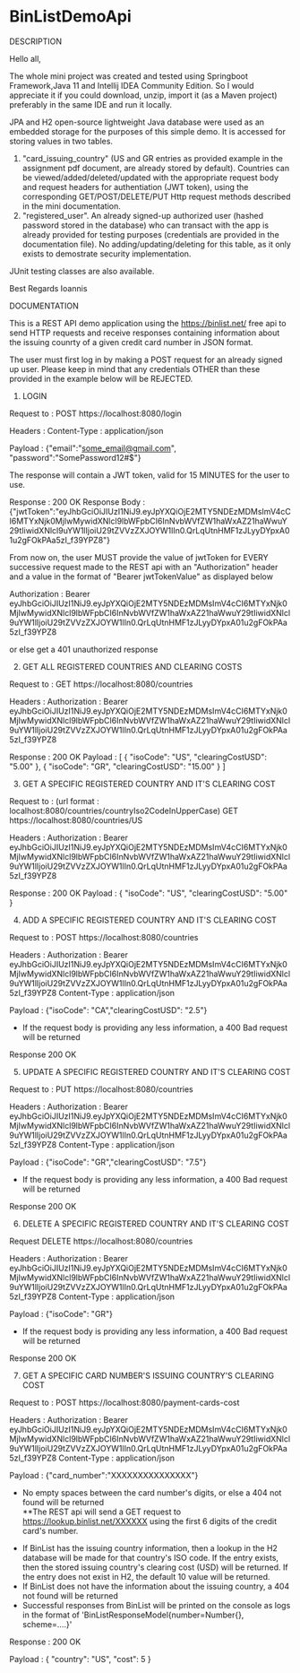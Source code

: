 # BinListDemoApi

DESCRIPTION

Hello all,

The whole mini project was created and tested using Springboot Framework,Java 11 and Intellij IDEA Community Edition. So I would appreciate it if you could download, unzip, import it (as a Maven project) preferably in the same IDE and run it locally.

JPA and H2 open-source lightweight Java database were used as an embedded storage for the purposes of this simple demo. It is accessed for storing values in two tables.

1) "card_issuing_country" (US and GR entries as provided example in the assignment pdf document, are already stored by default). Countries can be viewed/added/deleted/updated with the appropriate request body and request headers for authentiation (JWT token), using the corresponding GET/POST/DELETE/PUT Http request methods described in the mini documentation.
2) "registered_user". An already signed-up authorized user (hashed password stored in the database) who can transact with the app is already provided for testing purposes (credentials are provided in the documentation file). No adding/updating/deleting for this table, as it only exists to demostrate security implementation.

JUnit testing classes are also available.

Best Regards
Ioannis





DOCUMENTATION


This is a REST API demo application using the https://binlist.net/ free api to send HTTP requests and receive responses containing information about the issuing counrty of a given credit card number in JSON format.

The user must first log in by making a POST request for an already signed up user. Please keep in mind that any credentials OTHER than these provided in the example below will be REJECTED. 






1) LOGIN

Request to :
POST https://localhost:8080/login 

Headers :
Content-Type : application/json

Payload : 
{"email":"some_email@gmail.com", "password":"SomePassword12#$"} 


The response will contain a JWT token, valid for 15 MINUTES for the user to use.

Response :
200 OK
Response Body : {"jwtToken":"eyJhbGciOiJIUzI1NiJ9.eyJpYXQiOjE2MTY5NDEzMDMsImV4cCI6MTYxNjk0MjIwMywidXNlcl9lbWFpbCI6InNvbWVfZW1haWxAZ21haWwuY29tIiwidXNlcl9uYW1lIjoiU29tZVVzZXJOYW1lIn0.QrLqUtnHMF1zJLyyDYpxA01u2gFOkPAa5zI_f39YPZ8"}


From now on, the user MUST provide the value of jwtToken for EVERY successive request made to the REST api with an "Authorization" header and a value in the format of "Bearer jwtTokenValue" as displayed below

Authorization : Bearer eyJhbGciOiJIUzI1NiJ9.eyJpYXQiOjE2MTY5NDEzMDMsImV4cCI6MTYxNjk0MjIwMywidXNlcl9lbWFpbCI6InNvbWVfZW1haWxAZ21haWwuY29tIiwidXNlcl9uYW1lIjoiU29tZVVzZXJOYW1lIn0.QrLqUtnHMF1zJLyyDYpxA01u2gFOkPAa5zI_f39YPZ8

or else get a 401 unauthorized response





2) GET ALL REGISTERED COUNTRIES AND CLEARING COSTS 

Request to :
GET https://localhost:8080/countries

Headers :
Authorization : Bearer eyJhbGciOiJIUzI1NiJ9.eyJpYXQiOjE2MTY5NDEzMDMsImV4cCI6MTYxNjk0MjIwMywidXNlcl9lbWFpbCI6InNvbWVfZW1haWxAZ21haWwuY29tIiwidXNlcl9uYW1lIjoiU29tZVVzZXJOYW1lIn0.QrLqUtnHMF1zJLyyDYpxA01u2gFOkPAa5zI_f39YPZ8

Response :
200 OK
Payload : [
				{
				 "isoCode": "US",
				 "clearingCostUSD": "5.00"
				},
				    {
				 "isoCode": "GR",
				     "clearingCostUSD": "15.00"
				}
		  ]






3) GET A SPECIFIC REGISTERED COUNTRY AND IT'S CLEARING COST 

Request to :  (url format : localhost:8080/countries/countryIso2CodeInUpperCase)
GET https://localhost:8080/countries/US

Headers :
Authorization : Bearer eyJhbGciOiJIUzI1NiJ9.eyJpYXQiOjE2MTY5NDEzMDMsImV4cCI6MTYxNjk0MjIwMywidXNlcl9lbWFpbCI6InNvbWVfZW1haWxAZ21haWwuY29tIiwidXNlcl9uYW1lIjoiU29tZVVzZXJOYW1lIn0.QrLqUtnHMF1zJLyyDYpxA01u2gFOkPAa5zI_f39YPZ8

Response :
200 OK
Payload :   {
			    "isoCode": "US",
			    "clearingCostUSD": "5.00"
			}








4) ADD A SPECIFIC REGISTERED COUNTRY AND IT'S CLEARING COST 

Request to :
POST https://localhost:8080/countries 

Headers :
Authorization : Bearer eyJhbGciOiJIUzI1NiJ9.eyJpYXQiOjE2MTY5NDEzMDMsImV4cCI6MTYxNjk0MjIwMywidXNlcl9lbWFpbCI6InNvbWVfZW1haWxAZ21haWwuY29tIiwidXNlcl9uYW1lIjoiU29tZVVzZXJOYW1lIn0.QrLqUtnHMF1zJLyyDYpxA01u2gFOkPAa5zI_f39YPZ8
Content-Type : application/json

Payload :
{"isoCode": "CA","clearingCostUSD": "2.5"}

* If the request body is providing any less information, a 400 Bad request will be returned

Response
200 OK






5) UPDATE A SPECIFIC REGISTERED COUNTRY AND IT'S CLEARING COST 

Request to :
PUT https://localhost:8080/countries 

Headers :
Authorization : Bearer eyJhbGciOiJIUzI1NiJ9.eyJpYXQiOjE2MTY5NDEzMDMsImV4cCI6MTYxNjk0MjIwMywidXNlcl9lbWFpbCI6InNvbWVfZW1haWxAZ21haWwuY29tIiwidXNlcl9uYW1lIjoiU29tZVVzZXJOYW1lIn0.QrLqUtnHMF1zJLyyDYpxA01u2gFOkPAa5zI_f39YPZ8
Content-Type : application/json

Payload :
{"isoCode": "GR","clearingCostUSD": "7.5"}

* If the request body is providing any less information, a 400 Bad request will be returned

Response
200 OK






6) DELETE A SPECIFIC REGISTERED COUNTRY AND IT'S CLEARING COST 

Request
DELETE https://localhost:8080/countries 

Headers :
Authorization : Bearer eyJhbGciOiJIUzI1NiJ9.eyJpYXQiOjE2MTY5NDEzMDMsImV4cCI6MTYxNjk0MjIwMywidXNlcl9lbWFpbCI6InNvbWVfZW1haWxAZ21haWwuY29tIiwidXNlcl9uYW1lIjoiU29tZVVzZXJOYW1lIn0.QrLqUtnHMF1zJLyyDYpxA01u2gFOkPAa5zI_f39YPZ8
Content-Type : application/json

Payload : 
{"isoCode": "GR"}

* If the request body is providing any less information, a 400 Bad request will be returned

Response
200 OK





7) GET A SPECIFIC CARD NUMBER'S ISSUING COUNTRY'S CLEARING COST

Request to :
POST https://localhost:8080/payment-cards-cost

Headers :
Authorization : Bearer eyJhbGciOiJIUzI1NiJ9.eyJpYXQiOjE2MTY5NDEzMDMsImV4cCI6MTYxNjk0MjIwMywidXNlcl9lbWFpbCI6InNvbWVfZW1haWxAZ21haWwuY29tIiwidXNlcl9uYW1lIjoiU29tZVVzZXJOYW1lIn0.QrLqUtnHMF1zJLyyDYpxA01u2gFOkPAa5zI_f39YPZ8
Content-Type : application/json

Payload : {"card_number":"XXXXXXXXXXXXXXX"} 

* No empty spaces between the card number's digits, or else a 404 not found will be returned						  
**The REST api will send a GET request to https://lookup.binlist.net/XXXXXX using the first 6 digits of the credit card's number. 
- If BinList has the issuing country information, then a lookup in the H2 database will be made for that country's ISO code. If the entry exists, then the stored issuing country's clearing cost (USD) will be returned. If the entry does not exist in H2, the default 10 value will be returned. 
- If BinList does not have the information about the issuing country, a 404 not found will be returned
- Successful responses from BinList will be printed on the console as logs in the format of 'BinListResponseModel{number=Number{}, scheme=....}'

Response :
200 OK

Payload : {
		      "country": "US",
		      "cost": 5
		  }




